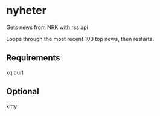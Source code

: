 # nyheter
Gets news from NRK with rss api

Loops through the most recent 100 top news, then restarts.

## Requirements
xq curl

## Optional
kitty
